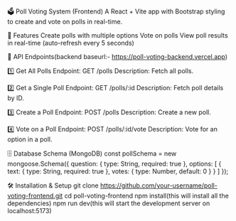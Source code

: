 🗳️ Poll Voting System (Frontend)
A React + Vite app with Bootstrap styling to create and vote on polls in real-time.

🚀 Features
Create polls with multiple options
Vote on polls
View poll results in real-time (auto-refresh every 5 seconds)

📡 API Endpoints(backend baseurl:- https://poll-voting-backend.vercel.app)

1️⃣ Get All Polls
Endpoint: GET /polls
Description: Fetch all polls.

2️⃣ Get a Single Poll
Endpoint: GET /polls/:id
Description: Fetch poll details by ID.

3️⃣ Create a Poll
Endpoint: POST /polls
Description: Create a new poll.

4️⃣ Vote on a Poll
Endpoint: POST /polls/:id/vote
Description: Vote for an option in a poll.


🗄️ Database Schema (MongoDB)
const pollSchema = new mongoose.Schema({
  question: { type: String, required: true },
  options:
  [
    {
      text: { type: String, required: true },
      votes: { type: Number, default: 0 }
    }
  ]
});


🛠 Installation & Setup
git clone https://github.com/your-username/poll-voting-frontend.git
cd poll-voting-frontend
npm install(this will install all the dependencies)
npm run dev(this will start the development server on localhost:5173)
